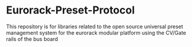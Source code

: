 # Eurorack-Preset-Protocol
This repository is for libraries related to the open source universal preset management system for the eurorack modular platform using the CV/Gate rails of the bus board
